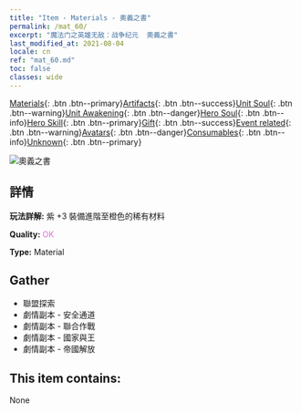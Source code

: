 ```yaml
---
title: "Item - Materials - 奧義之書"
permalink: /mat_60/
excerpt: "魔法门之英雄无敌：战争纪元  奧義之書"
last_modified_at: 2021-08-04
locale: cn
ref: "mat_60.md"
toc: false
classes: wide
---
```

 [Materials](/ItemsCN/){: .btn .btn--primary}[Artifacts](/ItemsCN/Artifacts/){: .btn .btn--success}[Unit Soul](/ItemsCN/UnitSoul/){: .btn .btn--warning}[Unit Awakening](/ItemsCN/UnitAwakening/){: .btn .btn--danger}[Hero Soul](/ItemsCN/HeroSoul/){: .btn .btn--info}[Hero Skill](/ItemsCN/HeroSkill/){: .btn .btn--primary}[Gift](/ItemsCN/Gift/){: .btn .btn--success}[Event related](/ItemsCN/Events/){: .btn .btn--warning}[Avatars](/ItemsCN/Avatars/){: .btn .btn--danger}[Consumables](/ItemsCN/Consumables/){: .btn .btn--info}[Unknown](/ItemsCN/Unknown/){: .btn .btn--primary}

 ![奧義之書](/images/t/i_cailiao_hexin2.png)

## 詳情
 **玩法詳解:** 紫 +3 裝備進階至橙色的稀有材料

 **Quality:** <span style="color: #DA70D6">OK</span>

 **Type:** Material

## Gather

*    聯盟探索 
*    劇情副本 - 安全通道 
*    劇情副本 - 聯合作戰 
*    劇情副本 - 國家與王 
*    劇情副本 - 帝國解放 

## This item contains:

  None


